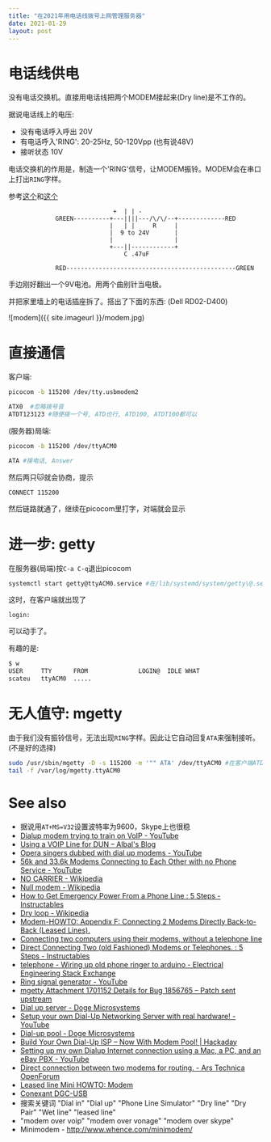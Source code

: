 ```yaml
---
title: "在2021年用电话线拨号上网管理服务器"
date: 2021-01-29
layout: post
---
```


# 电话线供电

没有电话交换机。直接用电话线把两个MODEM接起来(Dry line)是不工作的。

据说电话线上的电压:

 - 没有电话呼入呼出 20V
 - 有电话呼入'RING': 20-25Hz, 50-120Vpp (也有说48V)
 - 接听状态 10V

电话交换机的作用是，制造一个'RING'信号，让MODEM振铃。MODEM会在串口上打出`RING`字样。

参考[这个](http://www.tldp.org/HOWTO/Modem-HOWTO-26.html)和[这个](https://www.jagshouse.com/modem.html)

```
                             +  | | -
      	     GREEN----------+---||||---/\/\/--+-------------RED
                            |   | |     R     |           
                            |  9 to 24V       |            
                            |                 |           
                            +---||------------+          
                                C .47uF     

             RED-----------------------------------------------GREEN

```

手边刚好翻出一个9V电池。用两个曲别针当电极。

并把家里墙上的电话插座拆了。搭出了下面的东西: (Dell RD02-D400)

![modem]({{ site.imageurl }}/modem.jpg)

# 直接通信

客户端:

```bash
picocom -b 115200 /dev/tty.usbmodem2

ATX0  #忽略拨号音
ATDT123123 #随便拨一个号, ATD也行, ATD100, ATDT100都可以
```

(服务器)局端:

```bash
picocom -b 115200 /dev/ttyACM0

ATA #接电话, Answer
```

然后两只🐱就会协商，提示

```
CONNECT 115200
```

然后链路就通了，继续在picocom里打字，对端就会显示


# 进一步: getty

在服务器(局端)按`C-a C-q`退出picocom


```bash
systemctl start getty@ttyACM0.service #在/lib/systemd/system/getty\@.service 里可以看到，实际上是/sbin/agetty
```

这时，在客户端就出现了

```
login:
```

可以动手了。

有趣的是:

```bash
$ w
USER     TTY      FROM              LOGIN@  IDLE WHAT
scateu   ttyACM0  .....
```

# 无人值守: mgetty

由于我们没有振铃信号，无法出现`RING`字样。因此让它自动回复`ATA`来强制接听。(不是好的选择)

```bash
sudo /usr/sbin/mgetty -D -s 115200 -m '"" ATA' /dev/ttyACM0 #在客户端ATD指令之后再敲回车
tail -f /var/log/mgetty.ttyACM0
```


# See also

 - 据说用`AT+MS=V32`设置波特率为9600，Skype上也很稳
 - [Dialup modem trying to train on VoIP - YouTube](https://www.youtube.com/watch?v=XK0ReVwK8wE)
 - [Using a VOIP Line for DUN – Albal's Blog](https://albal21.wordpress.com/2013/01/21/using-a-voip-line-for-dun/)
 - [Opera singers dubbed with dial up modems - YouTube](https://www.youtube.com/watch?v=AdgvceSBroU)
 - [56k and 33.6k Modems Connecting to Each Other with no Phone Service - YouTube](https://www.youtube.com/watch?v=luarFqislIc)
 - [NO CARRIER - Wikipedia](https://en.wikipedia.org/wiki/NO_CARRIER)
 - [Null modem - Wikipedia](https://en.wikipedia.org/wiki/Null_modem)
 - [How to Get Emergency Power From a Phone Line : 5 Steps - Instructables](https://www.instructables.com/How-to-Get-Emergency-Power-from-a-Phone-Line/)
 - [Dry loop - Wikipedia](https://en.wikipedia.org/wiki/Dry_loop)
 - [Modem-HOWTO: Appendix F: Connecting 2 Modems Directly Back-to-Back (Leased Lines).](https://tldp.org/HOWTO/Modem-HOWTO-26.html)
 - [Connecting two computers using their modems, without a telephone line](https://www.jagshouse.com/modem.html)
 - [Direct Connecting Two (old Fashioned) Modems or Telephones. : 5 Steps - Instructables](https://www.instructables.com/Direct-connecting-two-old-fashioned-modems-or-te/)
 - [telephone - Wiring up old phone ringer to arduino - Electrical Engineering Stack Exchange](https://electronics.stackexchange.com/questions/5531/wiring-up-old-phone-ringer-to-arduino)
 - [Ring signal generator - YouTube](https://www.youtube.com/watch?v=9afGtWbQDKw)
 - [mgetty Attachment 1701152 Details for Bug 1856765 – Patch sent upstream](https://bugzilla.redhat.com/attachment.cgi?id=1701152&action=diff)
 - [Dial up server - Doge Microsystems](https://dogemicrosystems.ca/wiki/Dial_up_server)
 - [Setup your own Dial-Up Networking Server with real hardware! - YouTube](https://www.youtube.com/watch?v=Bk86uqEiwpE)
 - [Dial-up pool - Doge Microsystems](https://dogemicrosystems.ca/wiki/Dial-up_pool)
 - [Build Your Own Dial-Up ISP – Now With Modem Pool! \| Hackaday](https://hackaday.com/2020/05/30/build-your-own-dial-up-isp-now-with-modem-pool/)
 - [Setting up my own Dialup Internet connection using a Mac, a PC, and an eBay PBX - YouTube](https://www.youtube.com/watch?v=Fk4-pPati-U)
 - [Direct connection between two modems for routing. - Ars Technica OpenForum](https://arstechnica.com/civis/viewtopic.php?f=10&t=1012182)
 - [Leased line Mini HOWTO: Modem](https://tldp.org/HOWTO/Leased-Line/modem.html)
 - [Conexant DGC-USB](http://xmodem.org/chipsets/conexant/conexant_dgc-usb.html)
 - 搜索关键词 "Dial in" "Dial up" "Phone Line Simulator" "Dry line" "Dry Pair" "Wet line" "leased line"
 - "modem over voip" "modem over vonage" "modem over skype"
 - Minimodem  - <http://www.whence.com/minimodem/>
